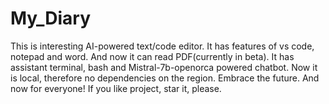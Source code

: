 # My_Diary
This is interesting AI-powered text/code editor. It has features of vs code, notepad and word. And now it can read PDF(currently in beta). It has assistant terminal, bash and Mistral-7b-openorca powered chatbot. Now it is local, therefore no dependencies on the region. Embrace the future. And now for everyone!
If you like project, star it, please.
